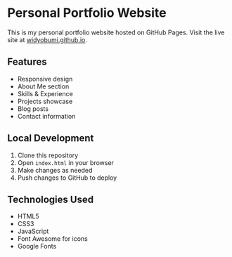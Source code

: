 # Personal Portfolio Website

This is my personal portfolio website hosted on GitHub Pages. Visit the live site at [widyobumi.github.io](https://widyobumi.github.io).

## Features
- Responsive design
- About Me section
- Skills & Experience
- Projects showcase
- Blog posts
- Contact information

## Local Development
1. Clone this repository
2. Open `index.html` in your browser
3. Make changes as needed
4. Push changes to GitHub to deploy

## Technologies Used
- HTML5
- CSS3
- JavaScript
- Font Awesome for icons
- Google Fonts
